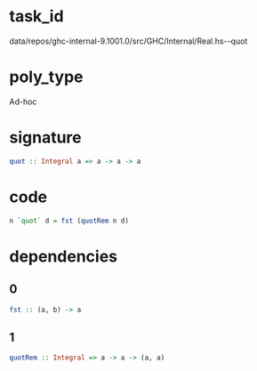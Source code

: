 
# task_id
data/repos/ghc-internal-9.1001.0/src/GHC/Internal/Real.hs--quot

# poly_type
Ad-hoc

# signature
```haskell
quot :: Integral a => a -> a -> a
```   

# code
```haskell
n `quot` d = fst (quotRem n d)
```

# dependencies
## 0
```haskell
fst :: (a, b) -> a
```
## 1
```haskell
quotRem :: Integral => a -> a -> (a, a)
```
